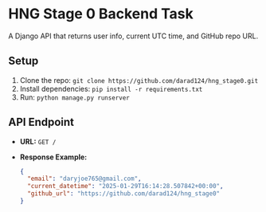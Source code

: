 # HNG Stage 0 Backend Task

A Django API that returns user info, current UTC time, and GitHub repo URL.

## Setup

1. Clone the repo: `git clone https://github.com/darad124/hng_stage0.git`
2. Install dependencies: `pip install -r requirements.txt`
3. Run: `python manage.py runserver`

## API Endpoint

- **URL:** `GET /`
- **Response Example:**

  ```json
  {
    "email": "daryjoe765@gmail.com",
    "current_datetime": "2025-01-29T16:14:28.507842+00:00",
    "github_url": "https://github.com/darad124/hng_stage0"
  }
  ```
  